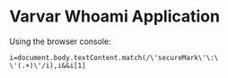 # Varvar Whoami Application

Using the browser console:

```
i=document.body.textContent.match(/\'secureMark\'\:\ \'(.+)\'/i),i&&i[1]
```

